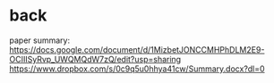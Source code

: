 # back
paper summary:
https://docs.google.com/document/d/1MizbetJONCCMHPhDLM2E9-OCIIISyRvp_UWQMQdW7zQ/edit?usp=sharing
https://www.dropbox.com/s/0c9q5u0hhya41cw/Summary.docx?dl=0
